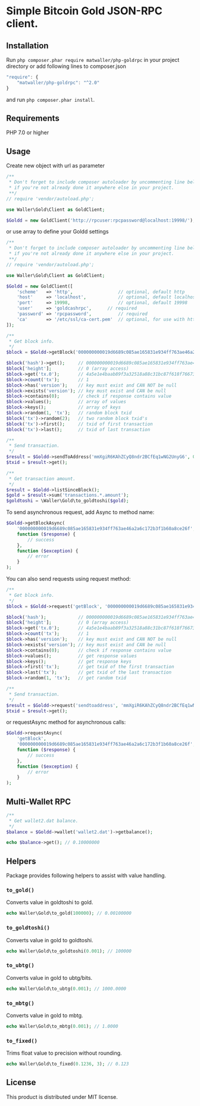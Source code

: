 # Simple Bitcoin Gold JSON-RPC client.

## Installation
Run ```php composer.phar require matwaller/php-goldrpc``` in your project directory or add following lines to composer.json
```javascript
"require": {
    "matwaller/php-goldrpc": "^2.0"
}
```
and run ```php composer.phar install```.

## Requirements
PHP 7.0 or higher

## Usage
Create new object with url as parameter
```php
/**
 * Don't forget to include composer autoloader by uncommenting line below
 * if you're not already done it anywhere else in your project.
 **/
// require 'vendor/autoload.php';

use Waller\Gold\Client as GoldClient;

$Goldd = new GoldClient('http://rpcuser:rpcpassword@localhost:19998/');
```
or use array to define your Goldd settings
```php
/**
 * Don't forget to include composer autoloader by uncommenting line below
 * if you're not already done it anywhere else in your project.
 **/
// require 'vendor/autoload.php';

use Waller\Gold\Client as GoldClient;

$Goldd = new GoldClient([
    'scheme'   => 'http',                 // optional, default http
    'host'     => 'localhost',            // optional, default localhost
    'port'     => 19998,                  // optional, default 19998
    'user'     => 'goldcashrpc',      // required
    'password' => 'rpcpassword',          // required
    'ca'       => '/etc/ssl/ca-cert.pem'  // optional, for use with https scheme
]);
```

```php
/**
 * Get block info.
 */
$block = $Goldd->getBlock('000000000019d6689c085ae165831e934ff763ae46a2a6c172b3f1b60a8ce26f');

$block('hash')->get();     // 000000000019d6689c085ae165831e934ff763ae46a2a6c172b3f1b60a8ce26f
$block['height'];          // 0 (array access)
$block->get('tx.0');       // 4a5e1e4baab89f3a32518a88c31bc87f618f76673e2cc77ab2127b7afdeda33b
$block->count('tx');       // 1
$block->has('version');    // key must exist and CAN NOT be null
$block->exists('version'); // key must exist and CAN be null
$block->contains(0);       // check if response contains value
$block->values();          // array of values
$block->keys();            // array of keys
$block->random(1, 'tx');   // random block txid
$block('tx')->random(2);   // two random block txid's
$block('tx')->first();     // txid of first transaction
$block('tx')->last();      // txid of last transaction

/**
 * Send transaction.
 */
$result = $Goldd->sendToAddress('mmXgiR6KAhZCyQ8ndr2BCfEq1wNG2UnyG6', 0.1);
$txid = $result->get();

/**
 * Get transaction amount.
 */
$result = $Goldd->listSinceBlock();
$gold = $result->sum('transactions.*.amount');
$goldtoshi = \Waller\Gold\to_goldtoshi($gold);
```
To send asynchronous request, add Async to method name:
```php
$Goldd->getBlockAsync(
    '000000000019d6689c085ae165831e934ff763ae46a2a6c172b3f1b60a8ce26f',
    function ($response) {
        // success
    },
    function ($exception) {
        // error
    }
);
```

You can also send requests using request method:
```php
/**
 * Get block info.
 */
$block = $Goldd->request('getBlock', '000000000019d6689c085ae165831e934ff763ae46a2a6c172b3f1b60a8ce26f');

$block('hash');            // 000000000019d6689c085ae165831e934ff763ae46a2a6c172b3f1b60a8ce26f
$block['height'];          // 0 (array access)
$block->get('tx.0');       // 4a5e1e4baab89f3a32518a88c31bc87f618f76673e2cc77ab2127b7afdeda33b
$block->count('tx');       // 1
$block->has('version');    // key must exist and CAN NOT be null
$block->exists('version'); // key must exist and CAN be null
$block->contains(0);       // check if response contains value
$block->values();          // get response values
$block->keys();            // get response keys
$block->first('tx');       // get txid of the first transaction
$block->last('tx');        // get txid of the last transaction
$block->random(1, 'tx');   // get random txid

/**
 * Send transaction.
 */
$result = $Goldd->request('sendtoaddress', 'mmXgiR6KAhZCyQ8ndr2BCfEq1wNG2UnyG6', 0.06);
$txid = $result->get();

```
or requestAsync method for asynchronous calls:
```php
$Goldd->requestAsync(
    'getBlock',
    '000000000019d6689c085ae165831e934ff763ae46a2a6c172b3f1b60a8ce26f',
    function ($response) {
        // success
    },
    function ($exception) {
        // error
    }
);
```

## Multi-Wallet RPC
```php
/**
 * Get wallet2.dat balance.
 */
$balance = $Goldd->wallet('wallet2.dat')->getbalance();

echo $balance->get(); // 0.10000000
```


## Helpers
Package provides following helpers to assist with value handling.
### `to_gold()`
Converts value in goldtoshi to gold.
```php
echo Waller\Gold\to_gold(100000); // 0.00100000
```
### `to_goldtoshi()`
Converts value in gold to goldtoshi.
```php
echo Waller\Gold\to_goldtoshi(0.001); // 100000
```
### `to_ubtg()`
Converts value in gold to ubtg/bits.
```php
echo Waller\Gold\to_ubtg(0.001); // 1000.0000
```
### `to_mbtg()`
Converts value in gold to mbtg.
```php
echo Waller\Gold\to_mbtg(0.001); // 1.0000
```
### `to_fixed()`
Trims float value to precision without rounding.
```php
echo Waller\Gold\to_fixed(0.1236, 3); // 0.123
```

## License

This product is distributed under MIT license.